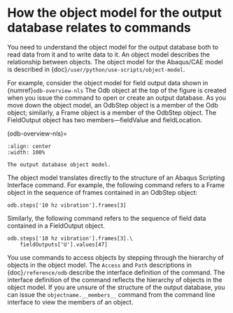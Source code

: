# How the object model for the output database relates to commands

You need to understand the object model for the output database both to read data from it and to write data to it. An object model describes the relationship between objects. The object model for the Abaqus/CAE model is described in {doc}`/user/python/use-scripts/object-model`.

For example, consider the object model for field output data shown in {numref}`odb-overview-nls` The Odb object at the top of the figure is created when you issue the command to open or create an output database. As you move down the object model, an OdbStep object is a member of the Odb object; similarly, a Frame object is a member of the OdbStep object. The FieldOutput object has two members—fieldValue and fieldLocation.

(odb-overview-nls)=

```{figure} /images/odb-overview-nls.png
:align: center
:width: 100%

The output database object model.
```

The object model translates directly to the structure of an Abaqus Scripting Interface command. For example, the following command refers to a Frame object in the sequence of frames contained in an OdbStep object:

```python2
odb.steps['10 hz vibration'].frames[3]
```

Similarly, the following command refers to the sequence of field data contained in a FieldOutput object.

```python2
odb.steps['10 hz vibration'].frames[3].\
    fieldOutputs['U'].values[47]
```

You use commands to access objects by stepping through the hierarchy of objects in the object model. The `Access` and `Path` descriptions in {doc}`/reference/odb` describe the interface definition of the command. The interface definition of the command reflects the hierarchy of objects in the object model. If you are unsure of the structure of the output database, you can issue the `objectname.__members__` command from the command line interface to view the members of an object.
